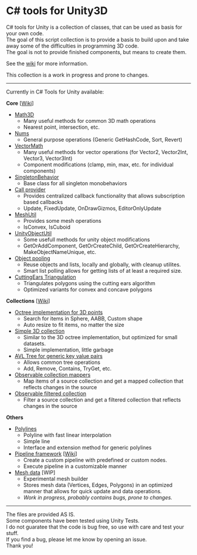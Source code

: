 # C# tools for Unity3D

C# tools for Unity is a collection of classes, that can be used as basis for your own code.  
The goal of this script collection is to provide a basis to build upon and take away some of the difficulties in programming 3D code.  
The goal is not to provide finished components, but means to create them.

See the [wiki](https://github.com/chillersanim/CSharp-Tools-for-Unity3D/wiki) for more information.

This collection is a work in progress and prone to changes.

----

Currently in C# Tools for Unity available:  

**Core** [[Wiki](https://github.com/chillersanim/CSharp-Tools-for-Unity3D/wiki/Core)] 
 - [Math3D](https://github.com/chillersanim/CSharp-Tools-for-Unity3D/blob/master/Core/Math3D.cs)
   - Many useful methods for common 3D math operations
   - Nearest point, intersection, etc.
 - [Nums](https://github.com/chillersanim/CSharp-Tools-for-Unity3D/blob/master/Core/Nums.cs)
   - General purpose operations (Generic GetHashCode, Sort, Revert)
 - [VectorMath](https://github.com/chillersanim/CSharp-Tools-for-Unity3D/blob/master/Core/VectorMath.cs)
   - Many useful methods for vector operations (for Vector2, Vector2Int, Vector3, Vector3Int)
   - Component modifications (clamp, min, max, etc. for individual components)
 - [SingletonBehavior](https://github.com/chillersanim/CSharp-Tools-for-Unity3D/blob/master/Core/SingletonBehaviour.cs)
   - Base class for all singleton monobehaviors
 - [Call provider](https://github.com/chillersanim/CSharp-Tools-for-Unity3D/blob/master/Core/CallProvider.cs)
   - Provides centralized callback functionality that allows subscription based callbacks
   - Update, FixedUpdate, OnDrawGizmos, EditorOnlyUpdate
 - [MeshUtil](https://github.com/chillersanim/CSharp-Tools-for-Unity3D/blob/master/Core/MeshUtil.cs)
   - Provides some mesh operations
   - IsConvex, IsCuboid
 - [UnityObjectUtil](https://github.com/chillersanim/CSharp-Tools-for-Unity3D/blob/master/Core/UnityObjectUtil.cs)
   - Some usefull methods for unity object modifications
   - GetOrAddComponent, GetOrCreateChild, GetOrCreateHierarchy, MakeObjectNameUnique, etc.
 - [Object pooling](https://github.com/chillersanim/CSharp-Tools-for-Unity3D/tree/master/Core/Pooling)  
   - Reuse objects and lists, locally and globally, with cleanup utilites.
   - Smart list polling allows for getting lists of at least a required size.
 - [CuttingEars Triangulation](https://github.com/chillersanim/CSharp-Tools-for-Unity3D/blob/master/Core/CuttingEar.cs)
   - Triangulates polygons using the cutting ears algorithm
   - Optimized variants for convex and concave polygons

**Collections** [[Wiki](https://github.com/chillersanim/CSharp-Tools-for-Unity3D/wiki/Collections)] 
 - [Octree implementation for 3D points](https://github.com/chillersanim/CSharp-Tools-for-Unity3D/blob/master/Collections/Spatial3DTree.cs)
   - Search for items in Sphere, AABB, Custom shape
   - Auto resize to fit items, no matter the size
 - [Simple 3D collection](https://github.com/chillersanim/CSharp-Tools-for-Unity3D/blob/master/Collections/Simple3DCollection.cs)
   - Similar to the 3D octree implementation, but optimized for small datasets.
   - Simple implementation, little garbage
 - [AVL Tree for generic key value pairs](https://github.com/chillersanim/CSharp-Tools-for-Unity3D/blob/master/Collections/AvlTree.cs)
   - Allows common tree operations
   - Add, Remove, Contains, TryGet, etc.
 - [Observable collection mappers](https://github.com/chillersanim/CSharp-Tools-for-Unity3D/blob/master/Collections/ObservableCollectionMapper.cs)
   - Map items of a source collection and get a mapped collection that reflects changes in the source
 - [Observable filtered collection](https://github.com/chillersanim/CSharp-Tools-for-Unity3D/blob/master/Collections/ObservableFilteredCollection.cs)
   - Filter a source collection and get a filtered collection that reflects changes in the source   

**Others**  
 - [Polylines](https://github.com/chillersanim/CSharp-Tools-for-Unity3D/tree/master/Core/Polyline)
   - Polyline with fast linear interpolation 
   - Simple line
   - Interface and extension method for generic polylines
 - [Pipeline framework](https://github.com/chillersanim/CSharp-Tools-for-Unity3D/tree/master/Pipeline) [[Wiki](https://github.com/chillersanim/CSharp-Tools-for-Unity3D/blob/master/Collections/Simple3DCollection.cs)]
   - Create a custom pipeline with predefined or custom nodes.
   - Execute pipeline in a customizable manner
 - [Mesh data](https://github.com/chillersanim/CSharp-Tools-for-Unity3D/blob/master/Modeling/MeshData.cs) [WIP]
   - Experimental mesh builder
   - Stores mesh data (Vertices, Edges, Polygons) in an optimized manner that allows for quick update and data operations.
   - *Work in progress, probably contains bugs, prone to changes.*
 
----

The files are provided AS IS.  
Some components have been tested using Unity Tests.  
I do not guaratee that the code is bug free, so use with care and test your stuff.  
If you find a bug, please let me know by opening an issue.  
Thank you!
